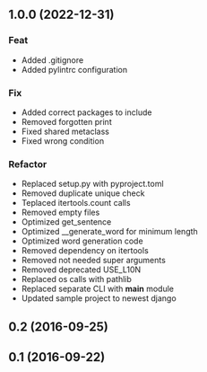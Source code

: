 ## 1.0.0 (2022-12-31)

### Feat

- Added .gitignore
- Added pylintrc configuration

### Fix

- Added correct packages to include
- Removed forgotten print
- Fixed shared metaclass
- Fixed wrong condition

### Refactor

- Replaced setup.py with pyproject.toml
- Removed duplicate unique check
- Teplaced itertools.count calls
- Removed empty files
- Optimized get_sentence
- Optimized __generate_word for minimum length
- Optimized word generation code
- Removed dependency on itertools
- Removed not needed super arguments
- Removed deprecated USE_L10N
- Replaced os calls with pathlib
- Replaced separate CLI with __main__ module
- Updated sample project to newest django

## 0.2 (2016-09-25)

## 0.1 (2016-09-22)
